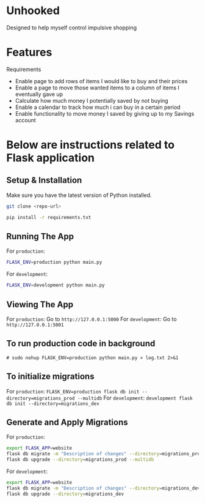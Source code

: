 # Unhooked

Designed to help myself control impulsive shopping

# Features

Requirements
- Enable page to add rows of items I would like to buy and their prices
- Enable a page to move those wanted items to a column of items I eventually gave up
- Calculate how much money I potentially saved by not buying
- Enable a calendar to track how much i can buy in a certain period
- Enable functionality to move money I saved by giving up to my Savings account


# Below are instructions related to Flask application

## Setup & Installation

Make sure you have the latest version of Python installed.

```bash
git clone <repo-url>
```

```bash
pip install -r requirements.txt
```

## Running The App

For `production`:
```bash
FLASK_ENV=production python main.py
```
For `development`:
```bash
FLASK_ENV=development python main.py
```
## Viewing The App

For `production`: Go to `http://127.0.0.1:5000`
For `development`: Go to `http://127.0.0.1:5001`

## To run production code in background

`# sudo nohup FLASK_ENV=production python main.py > log.txt 2>&1`

## To initialize migrations

For `production`: `FLASK_ENV=production flask db init --directory=migrations_prod --multidb`
For `development`: `development flask db init --directory=migrations_dev`


## Generate and Apply Migrations
For `production`:
```bash
export FLASK_APP=website
flask db migrate -m "Description of changes" --directory=migrations_prod --multidb
flask db upgrade --directory=migrations_prod --multidb
```

For `development`:
```bash
export FLASK_APP=website
flask db migrate -m "Description of changes" --directory=migrations_dev
flask db upgrade --directory=migrations_dev
```


